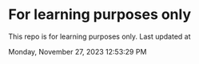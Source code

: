 # For learning purposes only
This repo is for learning purposes only.
Last updated at

Monday, November 27, 2023 12:53:29 PM

